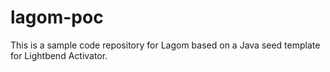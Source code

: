 # lagom-poc

This is a sample code repository for Lagom based on a Java seed template for Lightbend Activator.

